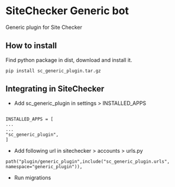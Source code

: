 # SiteChecker Generic bot

Generic plugin for Site Checker

## How to install

Find python package in dist, download and install it.
```
pip install sc_generic_plugin.tar.gz
```

## Integrating in SiteChecker

* Add sc_generic_plugin in settings > INSTALLED_APPS

```

INSTALLED_APPS = [
...
...
"sc_generic_plugin",
]
```

* Add following url in sitechecker > accounts > urls.py

```
path("plugin/generic_plugin",include("sc_generic_plugin.urls", namespace="generic_plugin")),
```
* Run migrations

